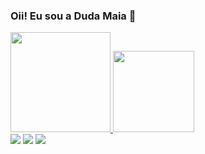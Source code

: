 ### Oii! Eu sou a Duda Maia 👋

<div>
<a href="https://github.com/DudaWendelMaia?tab=repositories" target="_blank">
  <img height="160em" src="https://github-readme-stats.vercel.app/api?username=DudaWendelMaia&show_icons=true&theme=radical&include_all_commits=true&count_private=true" alt="" />
    <img height="130em" src="https://github-readme-stats.vercel.app/api/top-langs/?username=DudaWendelMaia&layout=compact&langs_count=7&theme=radical" alt="" />
    </a>

<div> 
   <a href="https://discord.gg/dudawmaia" target="_blank"><img src="https://img.shields.io/badge/Discord-7289DA?style=for-the-badge&logo=discord&logoColor=white" target="_blank"></a> 
  <a href = "mailto:mariawendelmaia@gmail.com"><img src="https://img.shields.io/badge/-Gmail-%23333?style=for-the-badge&logo=gmail&logoColor=white" target="_blank"></a>
  <a href="https://www.linkedin.com/in/maria-eduarda-wendel-maia-74a375241/" target="_blank"><img src="https://img.shields.io/badge/-LinkedIn-%230077B5?style=for-the-badge&logo=linkedin&logoColor=white" target="_blank"></a> 
